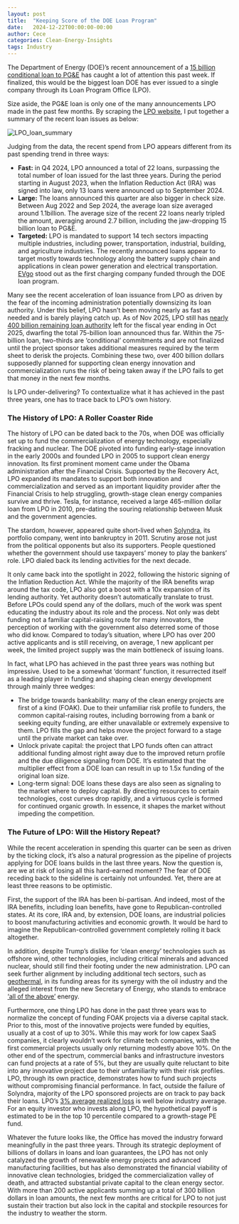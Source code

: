 ```yaml
---
layout: post
title:  "Keeping Score of the DOE Loan Program"
date:   2024-12-22T00:00:00-00:00
author: Cece
categories: Clean-Energy-Insights
tags: Industry
---
```


The Department of Energy (DOE)’s recent announcement of a [15 billion conditional loan to PG&E](https://www.utilitydive.com/news/pacific-gas-electric-pge-gets-15b-doe-loan-program-office-hydropower-battery-transmission/735947/) has caught a lot of attention this past week. If finalized, this would be the biggest loan DOE has ever issued to a single company through its Loan Program Office (LPO).

Size aside, the PG&E loan is only one of the many announcements LPO made in the past few months. By scraping the [LPO website](https://www.energy.gov/lpo/listings/projects), I put together a summary of the recent loan issues as below:

![LPO_loan_summary](/assets/post_images/20241222_LPO.png)

Judging from the data, the recent spend from LPO appears different from its past spending trend in three ways:

- **Fast:** in Q4 2024, LPO announced a total of 22 loans, surpassing the total number of loan issued for the last three years. During the period starting in August 2023, when the Inflation Reduction Act (IRA) was signed into law, only 13 loans were announced up to September 2024.
- **Large:** The loans announced this quarter are also bigger in check size. Between Aug 2022 and Sep 2024, the average loan size averaged around 1.1billion. The average size of the recent 22 loans nearly tripled the amount, averaging around 2.7 billion, including the jaw-dropping 15 billion loan to PG&E.
- **Targeted:** LPO is mandated to support 14 tech sectors impacting multiple industries, including power, transportation, industrial, building, and agriculture industries. The recently announced loans appear to target mostly towards technology along the battery supply chain and applications in clean power generation and electrical transportation. [EVgo](https://www.evgo.com/press-release/evgo-receives-conditional-commitment-doe/) stood out as the first charging company funded through the DOE loan program.

Many see the recent acceleration of loan issuance from LPO as driven by the fear of the incoming administration potentially downsizing its loan authority. Under this belief, LPO hasn’t been moving nearly as fast as needed and is barely playing catch up. As of Nov 2025, LPO still has [nearly 400 billion remaining loan authority](https://www.energy.gov/lpo/articles/updates-estimated-remaining-loan-authority-lpo-programs) left for the fiscal year ending in Oct 2025, dwarfing the total 75-billion loan announced thus far. Within the 75-billion loan, two-thirds are ‘conditional’ commitments and are not finalized until the project sponsor takes additional measures required by the term sheet to derisk the projects. Combining these two, over 400 billion dollars supposedly planned for supporting clean energy innovation and commercialization runs the risk of being taken away if the LPO fails to get that money in the next few months. 

Is LPO under-delivering? To contextualize what it has achieved in the past three years, one has to trace back to LPO’s own history.

### The History of LPO: A Roller Coaster Ride

The history of LPO can be dated back to the 70s, when DOE was officially set up to fund the commercialization of energy technology, especially fracking and nuclear. The DOE pivoted into funding early-stage innovation in the early 2000s and founded LPO in 2005 to support clean energy innovation. Its first prominent moment came under the Obama administration after the Financial Crisis. Supported by the Recovery Act, LPO expanded its mandates to support both innovation and commercialization and served as an important liquidity provider after the Financial Crisis to help struggling, growth-stage clean energy companies survive and thrive. Tesla, for instance, received a large 465-million dollar loan from LPO in 2010, pre-dating the souring relationship between Musk and the government agencies. 

The stardom, however, appeared quite short-lived when [Solyndra](https://www.washingtonpost.com/politics/specialreports/solyndra-scandal/), its portfolio company, went into bankruptcy in 2011. Scrutiny arose not just from the political opponents but also its supporters. People questioned whether the government should use taxpayers’ money to play the bankers’ role. LPO dialed back its lending activities for the next decade.

It only came back into the spotlight in 2022, following the historic signing of the Inflation Reduction Act. While the majority of the IRA benefits wrap around the tax code, LPO also got a boost with a 10x expansion of its lending authority. Yet authority doesn’t automatically translate to trust. Before LPOs could spend any of the dollars, much of the work was spent educating the industry about its role and the process. Not only was debt funding not a familiar capital-raising route for many innovators, the perception of working with the government also deterred some of those who did know. Compared to today’s situation, where LPO has over 200 active applicants and is still receiving, on average, 1 new applicant per week, the limited project supply was the main bottleneck of issuing loans.

In fact, what LPO has achieved in the past three years was nothing but impressive. Used to be a somewhat ‘dormant’ function, it resurrected itself as a leading player in funding and shaping clean energy development through mainly three wedges:

- The bridge towards bankability: many of the clean energy projects are first of a kind (FOAK). Due to their unfamiliar risk profile to funders, the common capital-raising routes, including borrowing from a bank or seeking equity funding, are either unavailable or extremely expensive to them. LPO fills the gap and helps move the project forward to a stage until the private market can take over.
- Unlock private capital: the project that LPO funds often can attract additional funding almost right away due to the improved return profile and the due diligence signaling from DOE. It’s estimated that the multiplier effect from a DOE loan can result in up to 1.5x funding of the original loan size.
- Long-term signal: DOE loans these days are also seen as signaling to the market where to deploy capital. By directing resources to certain technologies, cost curves drop rapidly, and a virtuous cycle is formed for continued organic growth. In essence, it shapes the market without impeding the competition.

### The Future of LPO: Will the History Repeat?

While the recent acceleration in spending this quarter can be seen as driven by the ticking clock, it’s also a natural progression as the pipeline of projects applying for DOE loans builds in the last three years. Now the question is, are we at risk of losing all this hard-earned moment? The fear of DOE receding back to the sideline is certainly not unfounded. Yet, there are at least three reasons to be optimistic.

First, the support of the IRA has been bi-partisan. And indeed, most of the IRA benefits, including loan benefits, have gone to Republican-controlled states. At its core, IRA and, by extension, DOE loans, are industrial policies to boost manufacturing activities and economic growth. It would be hard to imagine the Republican-controlled government completely rolling it back altogether.

In addition, despite Trump’s dislike for ‘clean energy’ technologies such as offshore wind, other technologies, including critical minerals and advanced nuclear, should still find their footing under the new administration. LPO can seek further alignment by including additional tech sectors, such as [geothermal](https://www.nytimes.com/2024/12/20/opinion/ezra-klein-podcast-jigar-shah-robinson-meyer.html), in its funding areas for its synergy with the oil industry and the alleged interest from the new Secretary of Energy, who stands to embrace [‘all of the above’](https://www.npr.org/2024/12/09/nx-s1-5220305/trump-energy-policy-oil-renewables) energy.

Furthermore, one thing LPO has done in the past three years was to normalize the concept of funding FOAK projects via a diverse capital stack. Prior to this, most of the innovative projects were funded by equities, usually at a cost of up to 30%. While this may work for low capex SaaS companies, it clearly wouldn’t work for climate tech companies, with the first commercial projects usually only returning modestly above 10%. On the other end of the spectrum, commercial banks and infrastructure investors can fund projects at a rate of 5%, but they are usually quite reluctant to bite into any innovative project due to their unfamiliarity with their risk profiles. LPO, through its own practice, demonstrates how to fund such projects without compromising financial performance. In fact, outside the failure of Solyndra, majority of the LPO sponsored projects are on track to pay back their loans. LPO’s [3% average realized loss](https://berc.berkeley.edu/news/banking-energy-transition-does-loan-programs-office#:~:text=There%20have%20also%20been%20failures,close%20to%20most%20commercial%20banks.) is well below industry average. For an equity investor who invests along LPO, the hypothetical payoff is estimated to be in the top 10 percentile compared to a growth-stage PE fund. 



Whatever the future looks like, the Office has moved the industry forward meaningfully in the past three years. Through its strategic deployment of billions of dollars in loans and loan guarantees, the LPO has not only catalyzed the growth of renewable energy projects and advanced manufacturing facilities, but has also demonstrated the financial viability of innovative clean technologies, bridged the commercialization valley of death, and attracted substantial private capital to the clean energy sector. With more than 200 active applicants summing up a total of 300 billion dollars in loan amounts, the next few months are critical for LPO to not just sustain their traction but also lock in the capital and stockpile resources for the industry to weather the storm. 
